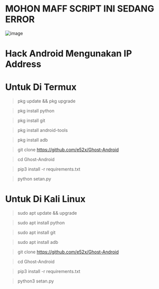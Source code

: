 
# MOHON MAFF SCRIPT INI SEDANG ERROR 





![image](https://user-images.githubusercontent.com/73192109/198870145-f648004c-1723-4ae9-b743-4fd05c9cb46c.png)







# Hack Android Mengunakan IP Address





# Untuk Di Termux 

> pkg update && pkg upgrade

> pkg install python

> pkg install git

> pkg install android-tools

> pkg install adb 

> git clone https://github.com/e52x/Ghost-Android

> cd Ghost-Android

> pip3 install -r requirements.txt

> python setan.py


# Untuk  Di Kali Linux 

> sudo apt update && upgrade

> sudo apt install python

> sudo apt install git

> sudo apt install adb


> git clone https://github.com/e52x/Ghost-Android

> cd Ghost-Android

> pip3 install -r requirements.txt

> python3 setan.py
